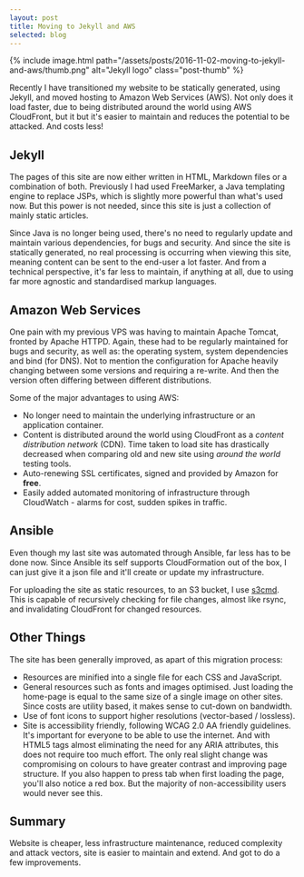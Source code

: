 ```yaml
---
layout: post
title: Moving to Jekyll and AWS
selected: blog
---
```


{% include image.html path="/assets/posts/2016-11-02-moving-to-jekyll-and-aws/thumb.png" alt="Jekyll logo" class="post-thumb" %}

Recently I have transitioned my website to be statically generated, using Jekyll, and moved hosting to Amazon Web
Services (AWS). Not only does it load faster, due to being distributed around the world using AWS CloudFront, but it
but it's easier to maintain and reduces the potential to be attacked. And costs less!

## Jekyll
The pages of this site are now either written in HTML, Markdown files or a combination of both. Previously I had used
FreeMarker, a Java templating engine to replace JSPs, which is slightly more powerful than what's used now. But this
power is not needed, since this site is just a collection of mainly static articles.

Since Java is no longer being used, there's no need to regularly update and maintain various dependencies, for bugs
and security. And since the site is statically generated, no real processing is occurring when viewing this site,
meaning content can be sent to the end-user a lot faster. And from a technical perspective, it's far less to maintain,
if anything at all, due to using far more agnostic and standardised markup languages.

## Amazon Web Services
One pain with my previous VPS was having to maintain Apache Tomcat, fronted by Apache HTTPD. Again, these had to be
regularly maintained for bugs and security, as well as: the operating system, system dependencies and bind (for DNS).
Not to mention the configuration for Apache heavily changing between some versions and requiring a re-write. And then
the version often differing between different distributions.

Some of the major advantages to using AWS:
- No longer need to maintain the underlying infrastructure or an application container.
- Content is distributed around the world using CloudFront as a *content distribution network* (CDN). Time taken to
  load site has drastically decreased when comparing old and new site using *around the world* testing tools.
- Auto-renewing SSL certificates, signed and provided by Amazon for **free**.
- Easily added automated monitoring of infrastructure through CloudWatch - alarms for cost, sudden spikes in traffic.

## Ansible
Even though my last site was automated through Ansible, far less has to be done now. Since Ansible its self
supports CloudFormation out of the box, I can just give it a json file and it'll create or update my infrastructure.

For uploading the site as static resources, to an S3 bucket, I use [s3cmd](https://s3tools.org). This is capable of
recursively checking for file changes, almost like rsync, and invalidating CloudFront for changed resources.

## Other Things
The site has been generally improved, as apart of this migration process:
- Resources are minified into a single file for each CSS and JavaScript.
- General resources such as fonts and images optimised. Just loading the home-page is equal to the same size of
  a single image on other sites. Since costs are utility based, it makes sense to cut-down on bandwidth.
- Use of font icons to support higher resolutions (vector-based / lossless).
- Site is accessibility friendly, following WCAG 2.0 AA friendly guidelines. It's important for everyone to be able to
  use the internet. And with HTML5 tags almost eliminating the need for any ARIA attributes, this does not require too
  much effort. The only real slight change was compromising on colours to have greater contrast and improving
  page structure. If you also happen to press tab when first loading the page, you'll also notice a red box. But the
  majority of non-accessibility users would never see this.

## Summary
Website is cheaper, less infrastructure maintenance, reduced complexity and attack vectors, site is easier to maintain
and extend. And got to do a few improvements.
